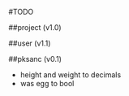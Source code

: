 #TODO

##project (v1.0)

##user (v1.1)

##pksanc (v0.1)
- height and weight to decimals
- was egg to bool
